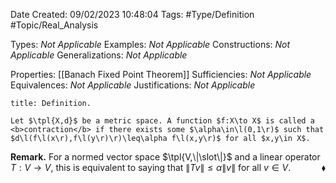 <div class="topSpace"></div>

Date Created: 09/02/2023 10:48:04
Tags: #Type/Definition #Topic/Real_Analysis

Types: <i>Not Applicable</i>
Examples: <i>Not Applicable</i>
Constructions: <i>Not Applicable</i>
Generalizations: <i>Not Applicable</i>

Properties: [[Banach Fixed Point Theorem]]
Sufficiencies: <i>Not Applicable</i>
Equivalences: <i>Not Applicable</i>
Justifications: <i>Not Applicable</i>

``` ad-Definition
title: Definition.

Let $\tpl{X,d}$ be a metric space. A function $f:X\to X$ is called a <b>contraction</b> if there exists some $\alpha\in\l(0,1\r)$ such that $d\l(f\l(x\r),f\l(y\r)\r)\leq\alpha f\l(x,y\r)$ for all $x,y\in X$.

```

<b>Remark.</b> For a normed vector space $\tpl{V,\|\slot\|}$ and a linear operator $T:V\to V$, this is equivalent to saying that $\|Tv\|\leq\alpha\|v\|$ for all $v\in V$.<span style="float:right;">$\blacklozenge$</span>

